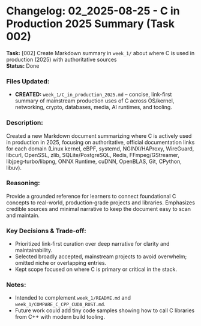 # Changelog: 02_2025-08-25 - C in Production 2025 Summary (Task 002)

**Task:** [002] Create Markdown summary in `week_1/` about where C is used in production (2025) with authoritative sources  
**Status:** Done

### Files Updated:
- **CREATED:** `week_1/C_in_production_2025.md` – concise, link-first summary of mainstream production uses of C across OS/kernel, networking, crypto, databases, media, AI runtimes, and tooling.

### Description:
Created a new Markdown document summarizing where C is actively used in production in 2025, focusing on authoritative, official documentation links for each domain (Linux kernel, eBPF, systemd, NGINX/HAProxy, WireGuard, libcurl, OpenSSL, zlib, SQLite/PostgreSQL, Redis, FFmpeg/GStreamer, libjpeg‑turbo/libpng, ONNX Runtime, cuDNN, OpenBLAS, Git, CPython, libuv).

### Reasoning:
Provide a grounded reference for learners to connect foundational C concepts to real-world, production‑grade projects and libraries. Emphasizes credible sources and minimal narrative to keep the document easy to scan and maintain.

### Key Decisions & Trade‑off:
- Prioritized link‑first curation over deep narrative for clarity and maintainability.
- Selected broadly accepted, mainstream projects to avoid overwhelm; omitted niche or overlapping entries.
- Kept scope focused on where C is primary or critical in the stack.

### Notes:
- Intended to complement `week_1/README.md` and `week_1/COMPARE_C_CPP_CUDA_RUST.md`.
- Future work could add tiny code samples showing how to call C libraries from C++ with modern build tooling.
